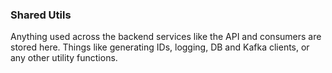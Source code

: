 ### Shared Utils

Anything used across the backend services like the API and consumers are stored here. Things like generating IDs, logging, DB and Kafka clients, or any other utility functions.
